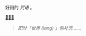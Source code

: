 [wiki]: https://cy.wikipedia.org/wiki/Myrddin "Mae Myrddin yn gymeriad pwysig yn llenyddiaeth Gymraeg a chwedloniaeth y Cymry, yn cynnwys yr hanesion am y Brenin Arthur. Efallai fod yr enw yn cyfeirio at sawl person, hanesyddol a chwedlonol. // 梅林是威尔士文学和威尔士神话中的一个重要人物，包括亚瑟王的故事。这个名字可能指的是几个历史人物和传奇人物。"

好用的 *咒语* 。

[🧚🏻‍♀️][wiki]

> *即对「世界 (lang) 」的补充 ……*
